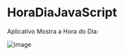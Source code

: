 # HoraDiaJavaScript
Aplicativo Mostra a Hora do Dia:

![image](https://github.com/PedroSmaxY/HoraDiaJavaScript/assets/127573080/bd4cb803-285d-4c9f-a364-39727ed83cc8)


